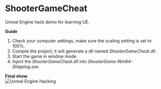 # ShooterGameCheat  
Unreal Engine hack demo for learning UE.   

**Guide**  

1. Check your computer settings, make sure the scaling setting is set to 100%.  
2. Compile the project, it will generate a dll named *ShooterGameCheat.dll*.  
3. Start the game in window mode.  
4. Inject the *ShooterGameCheat.dll* into *ShooterGame-Win64-Shipping.exe*.  

**Final show**  
![Unreal Engine Hacking](/cheat.gif)  
